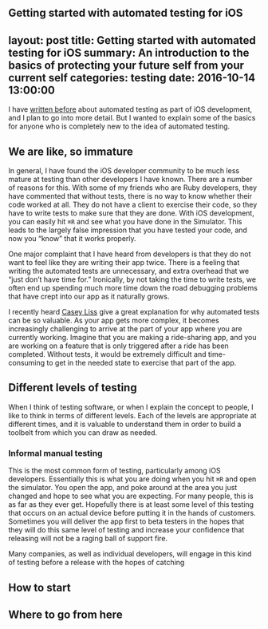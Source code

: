 Getting started with automated testing for iOS
---

layout:         post
title:          Getting started with automated testing for iOS
summary:        An introduction to the basics of protecting your future self from your current self
categories:     testing
date: 2016-10-14 13:00:00
---


I have [written before](/categories/testing) about automated testing as part of iOS development, and I plan to go into more detail. But I wanted to explain some of the basics for anyone who is completely new to the idea of automated testing.

## We are like, so immature
In general, I have found the iOS developer community to be much less mature at testing than other developers I have known. There are a number of reasons for this. With some of my friends who are Ruby developers, they have commented that without tests, there is no way to know whether their code worked at all. They do not have a client to exercise their code, so they have to write tests to make sure that they are done. With iOS development, you can easily hit `⌘R` and see what you have done in the Simulator. This leads to the largely false impression that you have tested your code, and now you “know” that it works properly.

One major complaint that I have heard from developers is that they do not want to feel like they are writing their app twice. There is a feeling that writing the automated tests are unnecessary, and extra overhead that we “just don’t have time for.” Ironically, by not taking the time to write tests, we often end up spending much more time down the road debugging problems that have crept into our app as it naturally grows.

I recently heard [Casey Liss](https://www.caseyliss.com/) give a great explanation for why automated tests can be so valuable. As your app gets more complex, it becomes increasingly challenging to arrive at the part of your app where you are currently working. Imagine that you are making a ride-sharing app, and you are working on a feature that is only triggered after a ride has been completed. Without tests, it would be extremely difficult and time-consuming to get in the needed state to exercise that part of the app.


## Different levels of testing
When I think of testing software, or when I explain the concept to people, I like to think in terms of different levels. Each of the levels are appropriate at different times, and it is valuable to understand them in order to build a toolbelt from which you can draw as needed.

### Informal manual testing
This is the most common form of testing, particularly among iOS developers. Essentially this is what you are doing when you hit `⌘R` and open the simulator. You open the app, and poke around at the area you just changed and hope to see what you are expecting. For many people, this is as far as they ever get. Hopefully there is at least some level of this testing that occurs on an actual device before putting it in the hands of customers. Sometimes you will deliver the app first to beta testers in the hopes that they will do this same level of testing and increase your confidence that releasing will not be a raging ball of support fire.

Many companies, as well as individual developers, will engage in this kind of testing before a release with the hopes of catching 

## How to start

## Where to go from here